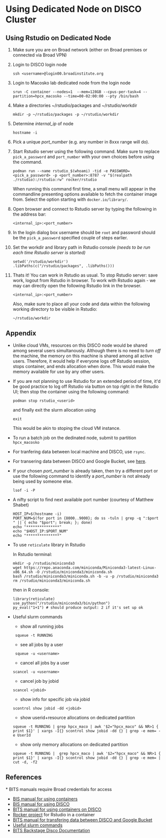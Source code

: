 # Using Dedicated Node on DISCO Cluster

## Using Rstudio on Dedicated Node

1. Make sure you are on Broad network (either on Broad premises or connected via Broad VPN)
1. Login to DISCO login node

   ```
   ssh <username>@login00.broadinstitute.org
   ```

1. Login to Macosko lab dedicated node from the login node

   <!--ssh <username>@slurm-bits-bigmem-d002-->
   ```
   srun -C container --nodes=1  --mem=128GB --cpus-per-task=4 --partition=hpcx_macosko --time=00-02:00:00 --pty /bin/bash
   ```

1. Make a directories ~/rstudio/packages and ~/rstudio/workdir

   ```
   mkdir -p ~/rstudio/packages -p ~/rstudio/workdir
   ```

1. Determine _internal_ip_ of node

   ```
   hostname -i
   ```

1. Pick a unique _port_number_ (e.g. any number in 8xxx range will do). 

1. Start Rstudio server using the following command. Make sure to replace `pick_a_password` and `port_number` with your own choices before using the command.
   ```
   podman run --name rstudio_$(whoami) -tid -e PASSWORD=<pick_a_password> -p <port_number>:8787 -v "$(realpath ./rstudio):/rstudio:rw" rocker/rstudio
   ```
   When running this command first time, a small menu will appear in the commandline presenting options available to fetch the container image from. Select the option starting with ```docker.io/library/```.
   <!--```-->
   <!--podman run --rm -ti -e PASSWORD=<pick_a_password> -p <port_number>:8787 -v "$(realpath ./rstudio):/rstudio:rw" rocker/rstudio-->
   <!--```-->
1. Open browser and connect to Rstudio server by typing the following in the address bar:
   ```
   <internal_ip>:<port_number>
   ```
1. In the login dialog box username should be `root` and password should be the `pick_a_password` specified couple of steps earlier.

1. Set the workdir and library path in Rstudio console _(needs to be run each time Rstudio server is started)_

   ```
   setwd('/rstudio/workdir')
   .libPaths(c("/rstudio/packages", .libPaths()))
   ```

1. Thats it! You can work in Rstudio as usual. To stop Rstudio server: save work, logout from Rstudio in browser. To work with Rstudio again - we may can directly open the following Rstudio link in the browser.
   ```
   <internal_ip>:<port_number>
   ```
   Also, make sure to place all your code and data within the following working directory to be visible in Rstudio:
   ```
   ~/rstudio/workdir
   ```

## Appendix

- Unlike cloud VMs, resources on this DISCO node would be shared among several
  users simultanously. Although there is no need to _turn off_ the machine, the
  memory on this machine is shared among all active users. Therefore, it would
  help if everyone logs off Rstudio session, stops container, and ends allocation when done. This would make the memory available for use by any other users.

- If you are not planning to use Rstudio for an extended period of time, it'd be good practice to log off Rstudio via button on top right in the Rstudio UI; then stop the container using the following command:

  ```
  podman stop rstudio_<userid>
  ```
    and finally exit the slurm allocation using
   ```
   exit
   ```

  <!--and restart the container when needed using the following command.-->
  <!---->
  <!--```-->
  <!--podman start rstudio_<userid>-->
  <!--```-->

  This would be akin to stoping the cloud VM instance.

<!--- It would be good to set maximum resource usage limit for memory so that your container does not end up using more memory than expected and also for compute resource to be available for others in lab. This can be set by-->
<!---->
<!--install.packages("unix")-->
<!--library(unix)-->
<!--rlimit_as(1e100)  # sets availbable memory to ~100GB-->

<!---->
<!--     ``` -->
<!--     ulimit -Sv max_mem_limit_in_kilobytes -->
<!--     ``` -->

- To run a batch job on the dedinated node, submit to partition `hpcx_macosko`

- For tranfering data between local machine and DISCO, use `rsync`.

- For transering data between DISCO and Google Bucket, see [here](https://broad.service-now.com/kb_view.do?sys_kb_id=e66ee8124777869014397fdc416d437b&sysparm_rank=1&sysparm_tsqueryId=87f8b0bd4784d25014397fdc416d43de).

- If your chosen _port_number_ is already taken, then try a different port or use the following command to identify a _port_number_ is not already being used by someone else.

  ```
  lsof -i -P
  ```

- A nifty script to find next available port number (courtesy of Matthew Shabet)
    ```
    HOST_IP=$(hostname -i)
    PORT_NUM=$(for port in {8000..9000}; do ss -tuln | grep -q ":$port " || { echo "$port"; break; }; done)
    echo "***************"
    echo "$HOST_IP:$PORT_NUM"
    echo "***************"
    ```

- To use ```reticulate``` library in Rstudio

    In Rstudio terminal:
    ```
    mkdir -p /rstudio/miniconda3
    wget https://repo.anaconda.com/miniconda/Miniconda3-latest-Linux-x86_64.sh -O /rstudio/miniconda3/miniconda.sh
    bash /rstudio/miniconda3/miniconda.sh -b -u -p /rstudio/miniconda3
    rm /rstudio/miniconda3/miniconda.sh
    ```

    then in R console:
    ```
    library(reticulate)
    use_python("/rstudio/miniconda3/bin/python")
    py_eval("1+1") # should produce output: 2 if it's set up ok
    ```

- Useful slurm commands
    - show all running jobs
   ```
    squeue -t RUNNING
   ```
    - see all jobs by a user  
   ```
    squeue -u <username>
   ```
    - cancel all jobs by a user 
    ```
    scancel -u <username>
    ```
    - cancel job by jobid
    ```
    scancel <jobid>
    ```
    - show info for specific job via jobid
    ```
    scontrol show jobid -dd <jobid>
    ```
    - show userid+resource allocations on dedicated partition
    ```
    squeue -t RUNNING | grep hpcx_maco | awk '$2="hpcx_maco" && NR>1 { print $1}' | xargs -I{} scontrol show jobid -dd {} | grep -e mem= -e UserId
    ```
    - show only memory allocations on dedicated partition
    ```
    squeue -t RUNNING |  grep hpcx_maco | awk '$2="hpcx_maco" && NR>1 { print $1}' | xargs -I{} scontrol show jobid -dd {} | grep -e mem= | cut -d, -f2
    ```

## References

\* BITS manuals require Broad credentials for access

- [BIS manual for using containers](https://backstage.broadinstitute.org/docs/default/component/disco-docs/using-containers/)
- [BIS manual for using DISCO](https://broad.service-now.com/kb_view.do?sys_kb_id=a6c74cb147d6a51411484438946d430e&sysparm_rank=1&sysparm_tsqueryId=5f7df45593bf829041a6b8327cba10c8)
- [BITS manual for using containers on DISCO](https://broad.service-now.com/kb_view.do?sys_kb_id=8923f956479aa91411484438946d4383)
- [Rocker project](https://rocker-project.org/) for Rstudio in a container
- [BITS manual for transfering data between DISCO and Google Bucket](https://broad.service-now.com/kb_view.do?sys_kb_id=e66ee8124777869014397fdc416d437b&sysparm_rank=1&sysparm_tsqueryId=87f8b0bd4784d25014397fdc416d43de)
- [Useful slurm commands](https://docs.rc.fas.harvard.edu/kb/convenient-slurm-commands/)
- [BITS Backstage Disco Documentation](https://backstage.broadinstitute.org/docs/default/component/disco-docs/gpu-usage)
